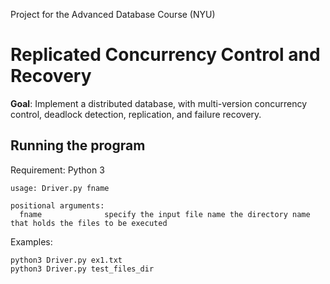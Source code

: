 Project for the Advanced Database Course (NYU)

# Replicated Concurrency Control and Recovery

**Goal**: Implement a distributed database, with multi-version concurrency control, deadlock detection, replication, and failure recovery. 

## Running the program

Requirement: Python 3

```
usage: Driver.py fname

positional arguments:
  fname              specify the input file name the directory name that holds the files to be executed

```

Examples:

```
python3 Driver.py ex1.txt
python3 Driver.py test_files_dir

```
